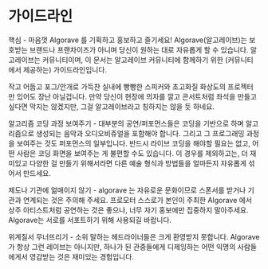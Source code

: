 
# 가이드라인

핵심 - 마음껏 Algorave 를 기획하고 홍보하고 즐기세요! Algorave(알고레이브)는 보호받는 브랜드나 프랜차이즈가 아니며 당신이 원하는 대로 자유롭게 할 수 있습니다. 알고레이브는 커뮤니티이며, 이 문서는 알고레이브 커뮤니티에 함께하기 위한 (커뮤니티에서 제공하는) 가이드라인입니다.

작고 어둡고 포그/안개로 가득찬 실내에 빵빵한 스피커와 초고화질 화상도의 프로젝터만 있어도 장난 아닐겁니다. 만약 당신이 현장에 의자를 깔고 콘서트처럼 좌석을 만들고 싶다면 막지는 않겠지만, 그걸 알고레이브라고 칭하지는 않을 듯 하네요.

알고리즘 코딩 과정 보여주기 - 대부분의 공연/퍼포먼스들은 코딩을 기반으로 하며 알고리즘으로 생성되는 음악과 오디오비쥬얼을 포함해야 합니다. 그리고 그 프로그래밍 과정을 보여주는 것도 퍼포먼스의 일부입니다. 반드시 라이브 코딩을 해야할 필요는 없고, 어떤 사람은 코딩 화면을 보여주는 게 불편할 수도 있습니다. 이 경우를 제외하고는, 더 재미있고 다양한 걸 만들기 위해서라면 다른 예술 형식과 방법들을 얼마든지 자유롭게 섞어서 만드세요.

제도나 기관에 얾매이지 않기 - algorave 는 자유로운 문화이므로 스폰서를 받거나 기관과 연계되는 것은 주의해 주세요. 프로모터 스스로가 본인이 주최한 Algorave 에서 상주 아티스트처럼 공연하는 것은 좋으나, 너무 자기 홍보에만 집중하지 말아주세요. Algorave는 서로를 서포트하기 위해 사용되길 바랍니다.

위계질서 무너뜨리기 - 소위 말하는 헤드라이너들은 크게 환영받지 못합니다. Algorave 가 항상 그런 레이브는 아니지만, 하나가 된 관중들에게 디제잉하는 어떤 익명의 사람들에게서 영감받는 것은 재미있는 경험입니다.

